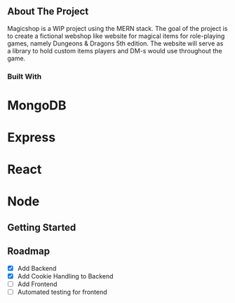 ## About The Project

Magicshop is a WIP project using the MERN stack. The goal of the project is to create a fictional webshop like website for magical items for role-playing games, namely Dungeons & Dragons 5th edition.
The website will serve as a library to hold custom items players and DM-s would use throughout the game.


### Built With
# MongoDB
# Express
# React
# Node

## Getting Started


## Roadmap
- [x] Add Backend
- [x] Add Cookie Handling to Backend
- [ ] Add Frontend
- [ ] Automated testing for frontend
